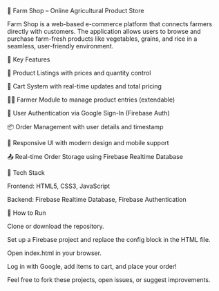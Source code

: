 🛒 Farm Shop – Online Agricultural Product Store

Farm Shop is a web-based e-commerce platform that connects farmers directly with customers. The application allows users to browse and purchase farm-fresh products like vegetables, grains, and rice in a seamless, user-friendly environment.

🔑 Key Features

🧺 Product Listings with prices and quantity control

🛒 Cart System with real-time updates and total pricing

👨‍🌾 Farmer Module to manage product entries (extendable)

🔐 User Authentication via Google Sign-In (Firebase Auth)

📦 Order Management with user details and timestamp

🎨 Responsive UI with modern design and mobile support

📤 Real-time Order Storage using Firebase Realtime Database

🧰 Tech Stack

Frontend: HTML5, CSS3, JavaScript

Backend: Firebase Realtime Database, Firebase Authentication

🚀 How to Run

Clone or download the repository.

Set up a Firebase project and replace the config block in the HTML file.

Open index.html in your browser.

Log in with Google, add items to cart, and place your order!



Feel free to fork these projects, open issues, or suggest improvements.

